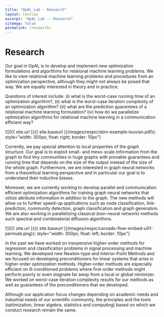 ```yaml
---
title: "OpAL Lab - Research"
layout: textlay
excerpt: "OpAL Lab -- Research"
sitemap: false
permalink: /research/
---
```


# Research

Our goal in OpAL is to develop and implement new optimization formulations and algorithms for relational machine learning problems. We like to view relational machine learning problems and procedures from an optimization perspective, although they might not always be posed that way. We are equally interested in theory and in practice.

Questions of interest include: (i) what is the worst-case running time of an optimization algorithm?, (ii) what is the worst-case iteration complexity of an optimization algorithm? (iii) what are the prediction guarantees of a relational machine learning formulation? 
(iv)  how do we parallelize optimization algorithms for relational machine learning in a communication efficient way? 

![]({{ site.url }}{{ site.baseurl }}/images/respic/sbm-example-louvian.pdf){: style="width: 300px; float: right; border: 10px"}

Currently, we pay special attention to local properties of the graph structure. Our goal is to exploit small- and meso-scale information from the graph to find tiny communities in huge graphs with provable guarantees and running time that depends on the size of the output instead of the size of the whole graph. Furthermore, we are interested in graph neural networks from a theoretical learning perspective and in particular our goal is to understand their inductive biases.

Moreover, we are currently working to develop parallel and communication efficient optimization algorithms for training graph neural networks that utilize attribute information in addition to the graph. The new methods will allow us to further speed-up applications such as node classification, link-prediction, community detection, graph classification and graph generation. We are also working in parallelizing classical (non-neural network) methods such spectral and combinatorial diffusion algorithms.

![]({{ site.url }}{{ site.baseurl }}/images/respic/usroads-flow-embed-u01-permute.png){: style="width: 300px; float: left; border: 10px"}

In the past we have worked on inexpensive higher-order methods for regression and classification problems in signal processing and machine learning. 
We developed new Newton-type and Interior-Point Methods and we focused on developing preconditioners for linear systems that arise in higher-order optimization methods.
Higher-order methods are especially efficient on ill-conditioned problems where first-order methods might perform poorly or even stagnate far away from a local or global minimizer.
We worked on worst-case iteration complexity results for our methods as well as guarantees of the preconditioners that we developed.

Although our application focus changes depending on academic needs and industrial needs of our scientific community, the principles and the tools (optimization, linear algebra, statistics and computing) based on which we conduct research remain the same.
